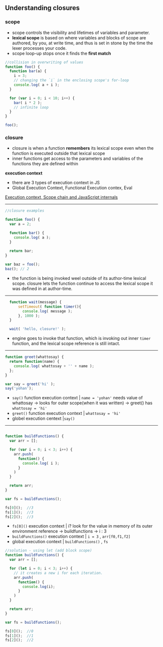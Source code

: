 ## Understanding closures

### scope

- scope controls the visibility and lifetimes of variables and parameter.
- **lexical scope** is based on where variables and blocks of scope are authored, by you, at write time, and thus is set in stone by the time the lexer processes your code.
- scope loop-up stops once it finds the **first match**


```js
//collision in overwriting of values
function foo() {
  function bar(a) {
    i = 3; 
    // changing the `i` in the enclosing scope's for-loop
    console.log( a + i );
  }

  for (var i = 0; i < 10; i++) {
    bar( i * 2 ); 
    // infinite loop 
  }
}

foo();
```

### closure

- closure is when a function **remembers** its lexical scope even when the function is executed outside that lexical scope
- inner functions get access to the parameters and variables of the functions they are defined within


**execution context**
- there are 3 types of execution context in JS
- Global Execution Context, Functional Execution contex, Eval 


[Execution context, Scope chain and JavaScript internals](https://hackernoon.com/execution-context-in-javascript-319dd72e8e2c)

---

```js
//closure examples

function foo() {
  var a = 2;

  function bar() {
    console.log( a ); 
  }
  
  return bar;
}

var baz = foo();
baz(); // 2 

```

  - the function is being invoked weel outside of its author-time lexical scope. closure lets the function continue to access the lexical scope it was defined in at author-time.

---

```js
  function wait(message) {
      setTimeout( function timer(){
        console.log( message );
      }, 1000 );
  }

  wait( 'hello, closure!' );
```
  - engine goes to invoke that function, which is invoking out inner `timer` function, and the lexical scope reference is still intact.

---

```js
function greet(whattosay) {
  return function(name) {
    console.log( whattosay + '' + name );
  };
}

var say = greet('hi' );
say('yohan');
```

  - `say()` function execution context | `name = 'yohan'` 
     needs value of whattosay -> looks for outer scope(when it was written) -> greet() has `whattosay = 'hi'`
  - `greet()` function execution context | `whattosay = 'hi'`
  - globel execution centext |`say()`



---


```js

function buildfunctions() {
  var arr = [];

  for (var i = 0; i < 3; i++) {
    arr.push(
      function() {
        console.log( i );
      }
    )
  }

  return arr;
}

var fs = buildfunctions();

fs[0]();  //3
fs[1]();  //3
fs[2]();  //3

```
  - `fs[0]()` execution context | i? look for the value in memory of its outer environment reference -> buildfunctions -> i : 3
  - `buildFunctions()` execution context | `i = 3` , `arr[f0,f1,f2]`
  - global execution context | `buildFunctions()` , `fs`


```js
//solution - using let (add block scope)
function buildfunctions() {
  var arr = [];

  for (let i = 0; i < 3; i++) {
    // it creates a new i for each iteration. 
    arr.push(
      function() {
        console.log(i);
      }
    )
  }

  return arr;
}

var fs = buildfunctions();

fs[0]();  //0
fs[1]();  //1
fs[2]();  //2
```

